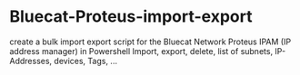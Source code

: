 # Bluecat-Proteus-import-export
create a bulk import export script for the Bluecat Network Proteus IPAM (IP address manager) in Powershell Import, export, delete, list of subnets, IP-Addresses, devices, Tags, ...
